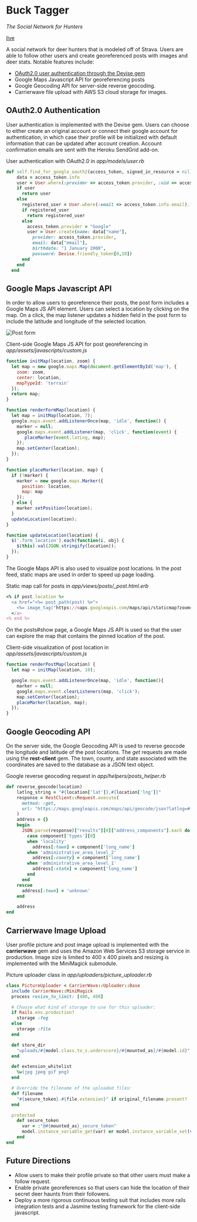 # Buck Tagger
*The Social Network for Hunters*

[live](https://vast-headland-51216.herokuapp.com)

A social network for deer hunters that is modeled off of Strava. Users are able to follow other users and create georeferenced posts with images and deer stats. Notable features include:
* [OAuth2.0 user authentication through the Devise gem](#oauth2.0-authentication)
* Google Maps Javascript API for georeferencing posts
* Google Geocoding API for server-side reverse geocoding.
* Carrierwave file upload with AWS S3 cloud storage for images.

## OAuth2.0 Authentication
User authentication is implemented with the Devise gem. Users can choose to either create an original account or connect their google account for authentication, in which case their profile will be initialized with default information that can be updated after account creation. Account confirmation emails are sent with the Heroku SendGrid add-on.

User authentication with OAuth2.0 in *app/models/user.rb*
```ruby
def self.find_for_google_oauth2(access_token, signed_in_resource = nil)
    data = access_token.info
    user = User.where(:provider => access_token.provider, :uid => access_token.uid ).first
    if user
      return user
    else
      registered_user = User.where(:email => access_token.info.email).first
      if registered_user
        return registered_user
      else
        access_token.provider = "Google"
        user = User.create(name: data["name"],
          provider: access_token.provider,
          email: data["email"],
          birthdate: "1 January 2000",
          password: Devise.friendly_token[0,20])
      end
    end
  end
```


## Google Maps Javascript API
In order to allow users to georeference their posts, the post form includes a Google Maps JS API element. Users can select a location by clicking on the map. On a click, the map listener updates a hidden field in the post form to include the latitude and longitude of the selected location.

![Post form](./app/assets/images/post_form.png)

Client-side Google Maps JS API for post georeferencing in *app/assets/javascripts/custom.js*
```javascript
function initMap(location, zoom) {
  let map = new google.maps.Map(document.getElementById('map'), {
    zoom: zoom,
    center: location,
    mapTypeId: 'terrain'
  });
  return map;
}

function renderFormMap(location) {
  let map = initMap(location, 7);
  google.maps.event.addListenerOnce(map, 'idle', function() {
    marker = null;
    google.maps.event.addListener(map, 'click', function(event) {
       placeMarker(event.latLng, map);
    });
    map.setCenter(location);
  });
}

function placeMarker(location, map) {
  if (!marker) {
    marker = new google.maps.Marker({
      position: location,
      map: map
    });
  } else {
    marker.setPosition(location);
  }
  updateLocation(location);
}

function updateLocation(location) {
  $('.form_location').each(function(i, obj) {
    $(this).val(JSON.stringify(location));
  });
}
```

The Google Maps API is also used to visualize post locations. In the post feed, static maps are used in order to speed up page loading. 

Static map call for posts in *app/views/posts/\_post.html.erb*
```ruby
<% if post.location %>
  <a href="<%= post_path(post) %>">
    <%= image_tag("https://maps.googleapis.com/maps/api/staticmap?zoom=12&scale=2&size=600x300&maptype=terrain&markers=color:orange%7C#{JSON.parse(post.location)['lat']},#{JSON.parse(post.location)['lng']}&key=AIzaSyDjwq7jh0cqrdKuqFlQ5GDX3ldFTbChJ8M") %>
  </a>
<% end %>
```

On the posts#show page, a Google Maps JS API is used so that the user can explore the map that contains the pinned location of the post.

Client-side visualization of post location in *app/assets/javascripts/custom.js*
```javascript
function renderPostMap(location) {
  let map = initMap(location, 10);

  google.maps.event.addListenerOnce(map, 'idle', function(){
    marker = null;
    google.maps.event.clearListeners(map, 'click');
    map.setCenter(location);
    placeMarker(location, map);
  });
}
```

## Google Geocoding API
On the server side, the Google Geocoding API is used to reverse geocode the longitude and latitude of the post locations. The *get* requests are made using the **rest-client** gem. The town, county, and state associated with the coordinates are saved to the database as a JSON text object. 

Google reverse geocoding request in *app/helpers/posts_helper.rb*
```ruby
def reverse_geocode(location)
    latlng_string = "#{location['lat']},#{location['lng']}"
    response = RestClient::Request.execute(
      method: :get,
      url: "https://maps.googleapis.com/maps/api/geocode/json?latlng=#{latlng_string}&key=#{ENV['GOOGLE_SERVER_KEY']}"
    )
    address = {}
    begin
      JSON.parse(response)["results"][0]["address_components"].each do |component|
        case component['types'][0]
        when 'locality'
          address[:town] = component['long_name']
        when 'administrative_area_level_2'
          address[:county] = component['long_name']
        when 'administrative_area_level_1'
          address[:state] = component['long_name']
        end
      end
    rescue
      address[:town] = 'unknown'
    end

    address
end
```

## Carrierwave Image Upload
User profile picture and post image upload is implemented with the **carrierwave** gem and uses the Amazon Web Services S3 storage service in production. Image size is limited to 400 x 400 pixels and resizing is implemented with the MiniMagick submodule. 

Picture uploader class in *app/uploaders/picture_uploader.rb*
```ruby
class PictureUploader < CarrierWave::Uploader::Base
  include CarrierWave::MiniMagick
  process resize_to_limit: [400, 400]

  # Choose what kind of storage to use for this uploader:
  if Rails.env.production?
    storage :fog
  else
    storage :file
  end

  def store_dir
    "uploads/#{model.class.to_s.underscore}/#{mounted_as}/#{model.id}"
  end

  def extension_whitelist
    %w(jpg jpeg gif png)
  end

  # Override the filename of the uploaded files:
  def filename
    "#{secure_token}.#{file.extension}" if original_filename.present?
  end

  protected
    def secure_token
      var = :"@#{mounted_as}_secure_token"
      model.instance_variable_get(var) or model.instance_variable_set(var, SecureRandom.uuid)
    end
end
```

## Future Directions
*   Allow users to make their profile private so that other users must make a follow request.
*   Enable private georeferences so that users can hide the location of their secret deer haunts from their followers.
*   Deploy a more rigorous continuous testing suit that includes more rails integration tests and a Jasmine testing framework for the client-side javascript.
